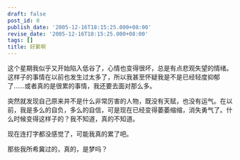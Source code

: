 ```yaml
---
draft: false
post_id: 0
publish_date: '2005-12-16T18:15:25.000+08:00'
revise_date: '2005-12-16T18:15:25.000+08:00'
tags: []
title: 好累啊
---
```


这个星期我似乎又开始陷入低谷了，心情也变得很坏，总是有点悲观失望的情绪。这样子的事情在以前也发生过太多了，所以我甚至怀疑我是不是已经轻度抑郁了……或者真的是很累的事情，我还要去面对那么多。

突然就发现自己原来并不是什么非常厉害的人物，既没有天赋，也没有运气。在以前，我是多么的自负，多么的自信，可是现在已经变得萎萎缩缩，消失勇气了。什么时候变得这样子的？我不知道，真的不知道。

现在连打字都没感觉了，可能我真的累了吧。

那些我所希冀过的，真的，是梦吗？
